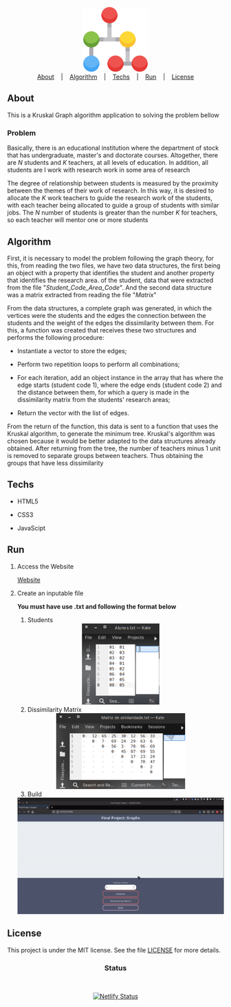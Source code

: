 <div align="center">
  <img width="150px" alt="Logo" src="./assets/img/graph.svg"/>
</div>

<div align="center">
  <a href="#about">About</a>
   &nbsp;&nbsp;&nbsp;|&nbsp;&nbsp;&nbsp;
    <a href="#algorithm">Algorithm</a>
  &nbsp;&nbsp;&nbsp;|&nbsp;&nbsp;&nbsp;
  <a href="#techs">Techs</a>
  &nbsp;&nbsp;&nbsp;|&nbsp;&nbsp;&nbsp;
  <a href="#run">Run</a>
&nbsp;&nbsp;&nbsp;|&nbsp;&nbsp;&nbsp;
  <a href="#license">License</a>
</div>

## About

This is a Kruskal Graph algorithm application to solving the problem bellow

### Problem

Basically, there is an educational institution where the department of stock that has undergraduate, master's and doctorate courses. Altogether, there are _N_ students and _K_ teachers, at all levels of education. In addition, all students are I work with research work in some area of ​​research

The degree of relationship between students is measured by the proximity between the themes of their work of research. In this way, it is desired to allocate the _K_ work teachers to guide the research work of the students, with each teacher being allocated to guide a group of students with similar jobs. The _N_ number of students is greater than the number _K_ for teachers, so each teacher will mentor one or more students

## Algorithm

First, it is necessary to model the problem following the graph theory, for this, from reading the two files, we have two data structures, the first being an object with a property that identifies the student and another property that identifies the research area. of the student, data that were extracted from the file "_Student_Code_Area_Code_". And the second data structure was a matrix extracted from reading the file "_Matrix_"

From the data structures, a complete graph was generated, in which the vertices were the students and the edges the connection between the students and the weight of the edges the dissimilarity between them. For this, a function was created that receives these two structures and performs the following procedure:

- Instantiate a vector to store the edges;

- Perform two repetition loops to perform all combinations;

- For each iteration, add an object instance in the array that has where the edge starts (student code 1), where the edge ends (student code 2) and the distance between them, for which a query is made in the dissimilarity matrix from the students' research areas;

- Return the vector with the list of edges.

From the return of the function, this data is sent to a function that uses the Kruskal algorithm, to generate the minimum tree. Kruskal's algorithm was chosen because it would be better adapted to the data structures already obtained. After returning from the tree, the number of teachers minus 1 unit is removed to separate groups between teachers. Thus obtaining the groups that have less dissimilarity

## Techs

- HTML5

- CSS3

- JavaScipt

## Run

1. Access the Website

   [Website](https://trabalho-grafos.netlify.app/)

2. Create an inputable file

   **You must have use .txt and following the format below**

   1. Students
    <div align="center">
   <img width="180px" alt="Logo" src="./assets/img/students.png"/>
   </div>

   2. Dissimilarity Matrix
     <div align="center">
   <img width="300px" alt="Logo" src="./assets/img/matrix.png"/>
   </div>

   3. Build
   <div align="center">
    <img alt="Logo" src="./assets/demonstration.gif"/>
    </div>

## License

This project is under the MIT license. See the file [LICENSE](LICENSE) for more details.

### <div align="center">Status

<div align="center">

<br/>

[![Netlify Status](https://api.netlify.com/api/v1/badges/2404308a-820b-42eb-931f-1fb09406df4e/deploy-status)](https://app.netlify.com/sites/trabalho-grafos/deploys)

  </div>
